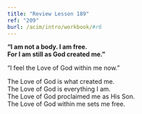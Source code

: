 ```yaml
---
title: "Review Lesson 189"
ref: "209"
burl: /acim/intro/workbook/#r6
---
```


<div markdown="1" class="center">

**“I am not a body. I am free.<br/>
For I am still as God created me.”**
</div>

“I feel the Love of God within me now.”

<div markdown="1" class="review center">

The Love of God is what created me.<br/>
The Love of God is everything I am.<br/>
The Love of God proclaimed me as His Son.<br/>
The Love of God within me sets me free.
</div>

